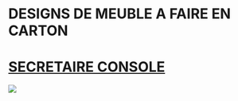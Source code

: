 # DESIGNS DE MEUBLE A FAIRE EN CARTON

# [SECRETAIRE CONSOLE](https://raw.githubusercontent.com/gilboonet/designs/master/MEUBLES/0001.obj)
![](https://raw.githubusercontent.com/gilboonet/designs/master/MEUBLES/0001.png)
